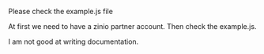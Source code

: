 Please check the example.js file

At first we need to have a zinio partner account. Then check the example.js.

I am not good at writing documentation.
